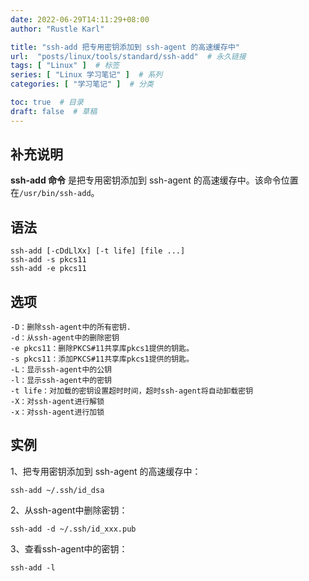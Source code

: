 ```yaml
---
date: 2022-06-29T14:11:29+08:00
author: "Rustle Karl"

title: "ssh-add 把专用密钥添加到 ssh-agent 的高速缓存中"
url:  "posts/linux/tools/standard/ssh-add"  # 永久链接
tags: [ "Linux" ]  # 标签
series: [ "Linux 学习笔记" ]  # 系列
categories: [ "学习笔记" ]  # 分类

toc: true  # 目录
draft: false  # 草稿
---
```


## 补充说明

**ssh-add 命令** 是把专用密钥添加到 ssh-agent 的高速缓存中。该命令位置在`/usr/bin/ssh-add`。

## 语法

```shell
ssh-add [-cDdLlXx] [-t life] [file ...]
ssh-add -s pkcs11
ssh-add -e pkcs11
```

## 选项

```shell
-D：删除ssh-agent中的所有密钥.
-d：从ssh-agent中的删除密钥
-e pkcs11：删除PKCS#11共享库pkcs1提供的钥匙。
-s pkcs11：添加PKCS#11共享库pkcs1提供的钥匙。
-L：显示ssh-agent中的公钥
-l：显示ssh-agent中的密钥
-t life：对加载的密钥设置超时时间，超时ssh-agent将自动卸载密钥
-X：对ssh-agent进行解锁
-x：对ssh-agent进行加锁
```

## 实例

1、把专用密钥添加到 ssh-agent 的高速缓存中：

```shell
ssh-add ~/.ssh/id_dsa
```

2、从ssh-agent中删除密钥：

```shell
ssh-add -d ~/.ssh/id_xxx.pub
```

3、查看ssh-agent中的密钥：

```shell
ssh-add -l
```
